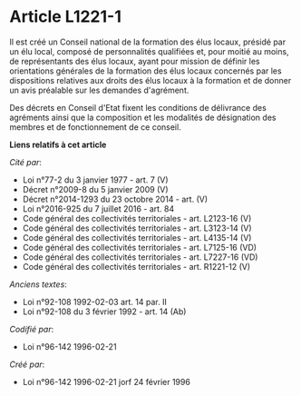 # Article L1221-1

Il est créé un Conseil national de la formation des élus locaux, présidé par un élu local, composé de personnalités
qualifiées et, pour moitié au moins, de représentants des élus locaux, ayant pour mission de définir les orientations
générales de la formation des élus locaux concernés par les dispositions relatives aux droits des élus locaux à la formation
et de donner un avis préalable sur les demandes d'agrément.

Des décrets en Conseil d'Etat fixent les conditions de délivrance des agréments ainsi que la composition et les modalités de
désignation des membres et de fonctionnement de ce conseil.

**Liens relatifs à cet article**

_Cité par_:

  - Loi n°77-2 du 3 janvier 1977 - art. 7 (V)
  - Décret n°2009-8 du 5 janvier 2009 (V)
  - Décret n°2014-1293 du 23 octobre 2014 - art. (V)
  - Loi n°2016-925 du 7 juillet 2016 - art. 84
  - Code général des collectivités territoriales - art. L2123-16 (V)
  - Code général des collectivités territoriales - art. L3123-14 (V)
  - Code général des collectivités territoriales - art. L4135-14 (V)
  - Code général des collectivités territoriales - art. L7125-16 (VD)
  - Code général des collectivités territoriales - art. L7227-16 (VD)
  - Code général des collectivités territoriales - art. R1221-12 (V)

_Anciens textes_:

  - Loi n°92-108 1992-02-03 art. 14 par. II
  - Loi n°92-108 du 3 février 1992 - art. 14 (Ab)

_Codifié par_:

  - Loi n°96-142 1996-02-21

_Créé par_:

  - Loi n°96-142 1996-02-21 jorf 24 février 1996
